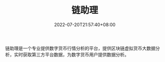 ﻿---
weight: 
title: "链助理"
description: "链助理是一个专业提供数字货币行情分析的平台，提供区块链虚拟货币大数据分析，实时获取第三方平台数据，为数字货币用户提供数据分析"
date: 2022-07-20T21:57:40+08:00
lastmod: 2022-07-20T16:45:40+08:00
draft: false
authors: ["seven"]
featuredImage: "lianzhuli.png"
link: "https://www.lianzhuli.com/"
tags: ["元宇宙资讯","链助理"]
categories: ["navigation"]
navigation: ["元宇宙资讯"]
lightgallery: true
toc: true
pinned: false
recommend: false
recommend1: false
---
链助理是一个专业提供数字货币行情分析的平台，提供区块链虚拟货币大数据分析，实时获取第三方平台数据，为数字货币用户提供数据分析。
